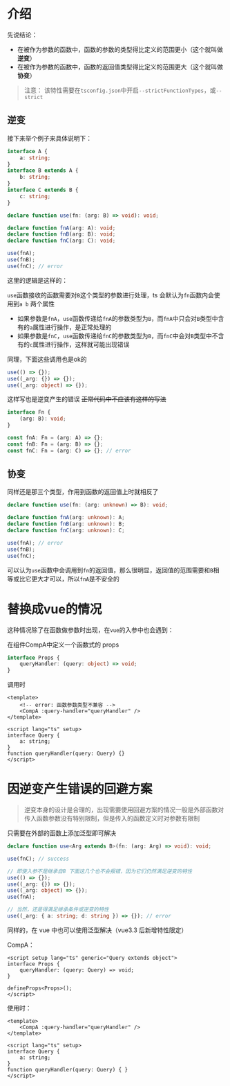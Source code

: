 # 介绍

先说结论：

- 在被作为参数的函数中，函数的参数的类型得比定义的范围更小（这个就叫做**逆变**）
- 在被作为参数的函数中，函数的返回值类型得比定义的范围更大（这个就叫做**协变**）

> 注意： 该特性需要在`tsconfig.json`中开启`--strictFunctionTypes`，或`--strict`

## 逆变

接下来举个例子来具体说明下：

```typescript
interface A {
    a: string;
}
interface B extends A {
    b: string;
}
interface C extends B {
    c: string;
}

declare function use(fn: (arg: B) => void): void;

declare function fnA(arg: A): void;
declare function fnB(arg: B): void;
declare function fnC(arg: C): void;

use(fnA);
use(fnB);
use(fnC); // error
```

这里的逻辑是这样的：

`use`函数接收的函数需要对`B`这个类型的参数进行处理，ts 会默认为`fn`函数内会使用到`a b` 两个属性

- 如果参数是`fnA`，`use`函数传递给`fnA`的参数类型为`B`，而`fnA`中只会对`B`类型中含有的`a`属性进行操作，是正常处理的
- 如果参数是`fnC`，`use`函数传递给`fnC`的参数类型为`B`，而`fnC`中会对`B`类型中不含有的`c`属性进行操作，这样就可能出现错误

同理，下面这些调用也是ok的

```typescript
use(() => {});
use((_arg: {}) => {});
use((_arg: object) => {});
```

这样写也是逆变产生的错误 ~~正常代码中不应该有这样的写法~~

```typescript
interface Fn {
    (arg: B): void;
}

const fnA: Fn = (arg: A) => {}; 
const fnB: Fn = (arg: B) => {}; 
const fnC: Fn = (arg: C) => {}; // error
```

## 协变

同样还是那三个类型，作用到函数的返回值上时就相反了

```typescript
declare function use(fn: (arg: unknown) => B): void;

declare function fnA(arg: unknown): A;
declare function fnB(arg: unknown): B;
declare function fnC(arg: unknown): C;

use(fnA); // error
use(fnB);
use(fnC);
```

可以认为`use`函数中会调用到`fn`的返回值，那么很明显，返回值的范围需要和`B`相等或比它更大才可以，所以`fnA`是不安全的

# 替换成vue的情况

这种情况除了在函数做参数时出现，在`vue`的入参中也会遇到：

在组件CompA中定义一个函数式的 props

```typescript
interface Props {
    queryHandler: (query: object) => void;
}
```

调用时

```vue
<template>
    <!-- error: 函数参数类型不兼容 -->
    <CompA :query-handler="queryHandler" />
</template>

<script lang="ts" setup>
interface Query {
    a: string;
}
function queryHandler(query: Query) {}
</script>
```



# 因逆变产生错误的回避方案

> 逆变本身的设计是合理的，出现需要使用回避方案的情况一般是外部函数对传入函数参数没有特别限制，但是传入的函数定义时对参数有限制

只需要在外部的函数上添加泛型即可解决

```typescript
declare function use<Arg extends B>(fn: (arg: Arg) => void): void;

use(fnC); // success

// 即使入参不是继承自B 下面这几个也不会报错，因为它们仍然满足逆变的特性
use(() => {});
use((_arg: {}) => {});
use((_arg: object) => {});
use(fnA);

// 当然，还是得满足继承条件或逆变的特性
use((_arg: { a: string; d: string }) => {}); // error
```

同样的，在 vue 中也可以使用泛型解决（vue3.3 后新增特性限定）

CompA：

```vue
<script setup lang="ts" generic="Query extends object">
interface Props {
    queryHandler: (query: Query) => void;
}

defineProps<Props>();
</script>
```

使用时：

```vue
<template>
    <CompA :query-handler="queryHandler" />
</template>

<script lang="ts" setup>
interface Query {
    a: string;
}
function queryHandler(query: Query) { }
</script>
```
